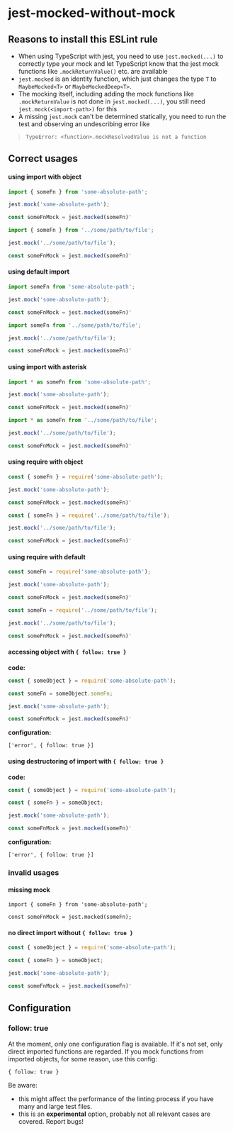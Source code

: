 # jest-mocked-without-mock

## Reasons to install this ESLint rule

* When using TypeScript with jest, you need to use `jest.mocked(...)` to correctly type your mock and let TypeScript know that the jest mock functions like `.mockReturnValue()` etc. are available
* `jest.mocked` is an identity function, which just changes the type `T` to `MaybeMocked<T>` or `MaybeMockedDeep<T>`.
* The mocking itself, including adding the mock functions like `.mockReturnValue` is not done in `jest.mocked(...)`, you still need `jest.mock(<import-path>)` for this
* A missing `jest.mock` can't be determined statically, you need to run the test and observing an undescribing error like 
> `TypeError: <function>.mockResolvedValue is not a function`

## Correct usages

#### using import with object
```ts
import { someFn } from 'some-absolute-path';

jest.mock('some-absolute-path');

const someFnMock = jest.mocked(someFn)'
```

```ts
import { someFn } from '../some/path/to/file';

jest.mock('../some/path/to/file');

const someFnMock = jest.mocked(someFn)'
```

#### using default import
```ts
import someFn from 'some-absolute-path';

jest.mock('some-absolute-path');

const someFnMock = jest.mocked(someFn)'
```

```ts
import someFn from '../some/path/to/file';

jest.mock('../some/path/to/file');

const someFnMock = jest.mocked(someFn)'
```

#### using import with asterisk
```ts
import * as someFn from 'some-absolute-path';

jest.mock('some-absolute-path');

const someFnMock = jest.mocked(someFn)'
```

```ts
import * as someFn from '../some/path/to/file';

jest.mock('../some/path/to/file');

const someFnMock = jest.mocked(someFn)'
```

#### using require with object
```ts
const { someFn } = require('some-absolute-path');

jest.mock('some-absolute-path');

const someFnMock = jest.mocked(someFn)'
```

```ts
const { someFn } = require('../some/path/to/file');

jest.mock('../some/path/to/file');

const someFnMock = jest.mocked(someFn)'
```

#### using require with default
```ts
const someFn = require('some-absolute-path');

jest.mock('some-absolute-path');

const someFnMock = jest.mocked(someFn)'
```

```ts
const someFn = require('../some/path/to/file');

jest.mock('../some/path/to/file');

const someFnMock = jest.mocked(someFn)'
```

#### accessing object with `{ follow: true }`

**code:**
```ts
const { someObject } = require('some-absolute-path');

const someFn = someObject.someFn;

jest.mock('some-absolute-path');

const someFnMock = jest.mocked(someFn)'
```

**configuration:**
```
['error', { follow: true }]
```

#### using destructoring of import with `{ follow: true }`

**code:**
```ts
const { someObject } = require('some-absolute-path');

const { someFn } = someObject;

jest.mock('some-absolute-path');

const someFnMock = jest.mocked(someFn)'
```

**configuration:**
```
['error', { follow: true }]
```

### invalid usages

#### missing mock
```
import { someFn } from 'some-absolute-path';

const someFnMock = jest.mocked(someFn);
```

#### no direct import without `{ follow: true }`
```ts
const { someObject } = require('some-absolute-path');

const { someFn } = someObject;

jest.mock('some-absolute-path');

const someFnMock = jest.mocked(someFn)'
```

## Configuration

### follow: true

At the moment, only one configuration flag is available. If it's not set, only direct imported functions are regarded. If you mock functions from imported objects, for some reason, use this config:
```
{ follow: true }
```

Be aware:

* this might affect the performance of the linting process if you have many and large test files.
* this is an **experimental** option, probably not all relevant cases are covered. Report bugs!